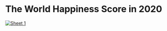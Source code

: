<!DOCTYPE html>
<meta charset="utf-8">
<head>
    <title>The World Happiness Score in 2020</title>
</head>
<style>
    body {
        width: 940px;
        margin: 0 auto;
        margin-top: 2em;
    }
    svg {
        font: 10px sans-serif;
    }

    .axis path,
    .axis line {
        fill: none;
        stroke: black;
        shape-rendering: crispEdges;
    }
</style>
<body>
<h1>The World Happiness Score in 2020</h1>
<script src="d3.js"></script>
<script src="topojson.v1.min.js"></script>
<div class='tableauPlaceholder' id='viz1618442245504' style='position: relative'><noscript><a href='#'><img alt='Sheet 1 ' src='https:&#47;&#47;public.tableau.com&#47;static&#47;images&#47;fi&#47;final1_16184417957580&#47;Sheet1&#47;1_rss.png' style='border: none' /></a></noscript><object class='tableauViz'  style='display:none;'><param name='host_url' value='https%3A%2F%2Fpublic.tableau.com%2F' /> <param name='embed_code_version' value='3' /> <param name='site_root' value='' /><param name='name' value='final1_16184417957580&#47;Sheet1' /><param name='tabs' value='no' /><param name='toolbar' value='yes' /><param name='static_image' value='https:&#47;&#47;public.tableau.com&#47;static&#47;images&#47;fi&#47;final1_16184417957580&#47;Sheet1&#47;1.png' /> <param name='animate_transition' value='yes' /><param name='display_static_image' value='yes' /><param name='display_spinner' value='yes' /><param name='display_overlay' value='yes' /><param name='display_count' value='yes' /><param name='language' value='ja' /></object></div>                <script type='text/javascript'>                    var divElement = document.getElementById('viz1618442245504');                    var vizElement = divElement.getElementsByTagName('object')[0];                    vizElement.style.width='100%';vizElement.style.height=(divElement.offsetWidth*0.75)+'px';                    var scriptElement = document.createElement('script');                    scriptElement.src = 'https://public.tableau.com/javascripts/api/viz_v1.js';                    vizElement.parentNode.insertBefore(scriptElement, vizElement);                </script>

<script>
    /**
     * copied from the following resources:
     * http://bl.ocks.org/micahstubbs/281d7b7a7e39a9b59cf80f1b8bd41a72
     * http://bl.ocks.org/msbarry/9911363
     * http://bl.ocks.org/weiglemc/6185069
     *
     **/

    const margin = {top: 0, right: 0, bottom: 0, left: 0};
    const width = 1000 - margin.left - margin.right;
    const height = 2000 - margin.top - margin.bottom;

    const color = d3.scaleThreshold()
        .domain([3, 3.5, 4, 4.5, 5, 5.5, 6, 6.5, 7, 7.5, 8])
        .range( d3.schemeRdYlGn[11] )
        .unknown(d3.rgb(255,200,200));

    const size = d3.scaleSqrt()
        .domain([200000, 1310000000])
        .range([1, 25]);

    const svg = d3.select('body')
        .append('svg')
        .attr('width', width)
        .attr('height', height);

    const map = svg
        .append('g')
        .attr('class', 'map');

    const scatterplot = svg
        .append('g')
        .attr('class', 'scatterplot')
        .attr("transform", "translate(50,50)");

    const scatterplot2 = svg
        .append('g')
        .attr('class', 'scatterplot2')
        .attr("transform", "translate(50,240)");

    const scatterplot3 = svg
        .append('g')
        .attr('class', 'scatterplot3')
        .attr("transform", "translate(50,430)");

    const scatterplot4 = svg
        .append('g')
        .attr('class', 'scatterplot4')
        .attr("transform", "translate(50, 620)");

    const scatterplot5 = svg
        .append('g')
        .attr('class', 'scatterplot5')
        .attr("transform", "translate(50,810)");

    const projection = d3.geoMercator()
        .scale(100)
        .translate( [width / 2, 1000 / 3.5]);

    const path = d3.geoPath().projection(projection);


    Promise.all([
        d3.csv('happiness.csv'),
        d3.json('world_countries.json')

    ]).then(function(data) {
        const fertilityById = {};
        let happiness = data[0];
        let countries = data[1];

        let fieldColor = 'Ladderscore';
        let fieldYAxis = "Ladderscore";
        let fieldSize = "Population"
        let fieldCountry = "Country"

        let Logged = 'Logged GDP per capita';
        let Social = "Social support";
        let Healthy = "Healthy life expectancy";
        let Freedom = "Freedom to make life choices";
        let Perceptions = "Perceptions of corruption";

        happiness.forEach(d => {
            if(d[fieldColor] == '') {
                d[fieldColor] = undefined;
            };
        });
        happiness.forEach(d => {
            if(d[fieldSize] == '') {
                d[fieldSize] = undefined;
            };
        });

        happiness.forEach(d => {
            if(d[fieldCountry] == '') {
                d[fieldCountry] = undefined;
            };
        });
        happiness.forEach(d => { fertilityById[d.id] = +d[fieldColor]; });
        happiness.forEach(d => { fertilityById[d.id] = +d[fieldSize]; });
        happiness.forEach(d => { fertilityById[d.id] = +d[fieldCountry]; });
        countries.features.forEach( d => { d[fieldColor] = fertilityById[d.id]});

        // setup x
        var xValue = function(d) { return d[Logged];}, // data -> value
            xScale = d3.scaleLinear().range([0, 2000/2-150]), // value -> display
            xMap = function(d) { return xScale(xValue(d));}, // data -> display
            xAxis = d3.axisBottom().scale(xScale);

        // setup y
        var yValue = function(d) { return d[fieldYAxis];}, // data -> value
            yScale = d3.scaleLinear().range([500/2-100, 0]), // value -> display
            yMap = function(d) { return yScale(yValue(d));}, // data -> display
            yAxis = d3.axisLeft().scale(yScale);

        // don't want dots overlapping axis, so add in buffer to data domain
        xScale.domain([6.3, 12]);
        yScale.domain([2.2, 8]);

        scatterplot.append("text")
            .attr("x", 10)
            .attr("y", 0 - (margin.top / 2))
            .style("font-size", "10px")
            .style("text-decoration", "underline")
            .text("The Happiness Score vs Logged GDP per Capita");
        // x-axis
        scatterplot.append("g")
            .attr("class", "x axis")
            .attr("transform", "translate(0," + (500/2-100) + ")")
            .call(xAxis)
            .append("text")
            .attr("class", "label")
            .attr("x", xScale(8))
            .attr("y", -6)
            .style("text-anchor", "end")
            .text(Logged.replace(/_/g, " "));

        // y-axis
        scatterplot.append("g")
            .attr("class", "y axis")
            .call(yAxis)
            .append("text")
            .attr("class", "label")
            .attr("transform", "rotate(-90)")
            .attr("x", 0)
            .attr("y", yScale(100))
            .attr("dy", "1.5em")
            .style("text-anchor", "end")
            .text(fieldYAxis.replace(/_/g, " "));

        // draw dots
        scatterplot.selectAll(".dot")
            .data(happiness)
            .enter().append("circle")
            .attr("class", d => { return "dot COUNTRY-"+d.Country; } )
            .attr("r", function(d) { return size(d[fieldSize]);})
            .attr("cx", xMap)
            .attr("cy", yMap)
            .style("fill", function(d) { return color(d[fieldColor]);})
            .attr('stroke', function(d) { return color(d[fieldColor]);})
            .attr('stroke-width',2)
            .attr("fill-opacity", .6)
            .on("mouseover", function(d) {
                d3.select(this)
                    .transition()
                    .duration(500)
                    .attr('r',35)
                d3.select(this)
                    .append("title")
                    .attr('country', function(d){return d.Country})
                    .text(function(d){return d.Country; })
                d3.selectAll("")
            })
            .on("mouseout", function(d) {
                d3.select(".dot")
                    .transition()
                    .duration(500)
                    .attr("r", function(d) { return size(d[fieldSize])})
                d3.select(this)
                    .transition()
                    .duration(500)
                    .attr("r", function(d) { return size(d[fieldSize]);})
            });


        // setup x
        var xValue2 = function(d) { return d[Social];}, // data -> value
            xScale2 = d3.scaleLinear().range([0, 2000/2-150]), // value -> display
            xMap2 = function(d) { return xScale2(xValue2(d));}, // data -> display
            xAxis2 = d3.axisBottom().scale(xScale2);

        // don't want dots overlapping axis, so add in buffer to data domain
        xScale2.domain([0.3, 1.0]);

        scatterplot2.append("text")
            .attr("x", 10)
            .attr("y", 0 - (margin.top / 2))
            .style("font-size", "10px")
            .style("text-decoration", "underline")
            .text("The Happiness Score vs Social Support");

        // x-axis
        scatterplot2.append("g")
            .attr("class", "x axis2")
            .attr("transform", "translate(0," + (500/2-100) + ")")
            .call(xAxis2)
            .append("text")
            .attr("class", "label")
            .attr("x", xScale2(10))
            .attr("y", -6)
            .style("text-anchor", "end")
            .text(Logged.replace(/_/g, " "));

        // y-axis
        scatterplot2.append("g")
            .attr("class", "y axis")
            .call(yAxis)
            .append("text")
            .attr("class", "label")
            .attr("transform", "rotate(-90)")
            .attr("x", 0)
            .attr("y", yScale(100))
            .attr("dy", "1.5em")
            .style("text-anchor", "end")
            .text(fieldYAxis.replace(/_/g, " "));

        // draw dots
        scatterplot2.selectAll(".dot")
            .data(happiness)
            .enter().append("circle")
            .attr("class", d => { return "dot COUNTRY-"+d.Country; } )
            .attr("r", function(d) { return size(d[fieldSize]);})
            .attr("cx", xMap2)
            .attr("cy", yMap)
            .style("fill", function(d) { return color(d[fieldColor]);})
            .attr('stroke', function(d) { return color(d[fieldColor]);})
            .attr('stroke-width',2)
            .attr("fill-opacity", .6)
            .on("mouseover", function(d) {
                d3.select(this)
                    .transition()
                    .duration(500)
                    .attr('r',35)
                d3.select(this)
                    .append("title")
                    .attr('country', function(d){return d.Country})
                    .text(function(d){return d.Country; });
            })
            .on("mouseout", function(d) {
                d3.select(this)
                    .transition()
                    .duration(500)
                    .attr("r", function(d) { return size(d[fieldSize]);})
            });


        // setup x
        var xValue3 = function(d) { return d[Healthy];}, // data -> value
            xScale3 = d3.scaleLinear().range([0, 2000/2-150]), // value -> display
            xMap3 = function(d) { return xScale3(xValue3(d));}, // data -> display
            xAxis3 = d3.axisBottom().scale(xScale3);

        // don't want dots overlapping axis, so add in buffer to data domain
        xScale3.domain([45, 80]);

        scatterplot3.append("text")
            .attr("x", 10)
            .attr("y", 0 - (margin.top / 2))
            .style("font-size", "10px")
            .style("text-decoration", "underline")
            .text("The Happiness Score vs Healthy life expectancy");

        // x-axis
        scatterplot3.append("g")
            .attr("class", "x axis3")
            .attr("transform", "translate(0," + (500/2-100) + ")")
            .call(xAxis3)
            .append("text")
            .attr("class", "label")
            .attr("x", xScale3(10))
            .attr("y", -6)
            .style("text-anchor", "end")
            .text(Logged.replace(/_/g, " "));

        // y-axis
        scatterplot3.append("g")
            .attr("class", "y axis")
            .call(yAxis)
            .append("text")
            .attr("class", "label")
            .attr("transform", "rotate(-90)")
            .attr("x", 0)
            .attr("y", yScale(100))
            .attr("dy", "1.5em")
            .style("text-anchor", "end")
            .text(fieldYAxis.replace(/_/g, " "));

        // draw dots
        scatterplot3.selectAll(".dot")
            .data(happiness)
            .enter().append("circle")
            .attr("class", d => { return "dot COUNTRY-"+d.Country; } )
            .attr("r", function(d) { return size(d[fieldSize]);})
            .attr("cx", xMap3)
            .attr("cy", yMap)
            .style("fill", function(d) { return color(d[fieldColor]);})
            .attr('stroke', function(d) { return color(d[fieldColor]);})
            .attr('stroke-width',2)
            .attr("fill-opacity", .6)
            .on("mouseover", function(d) {
                d3.select(this)
                    .transition()
                    .duration(500)
                    .attr('r',35)
                d3.select(this)
                    .append("title")
                    .attr('country', function(d){return d.Country})
                    .text(function(d){return d.Country; });
            })
            .on("mouseout", function(d) {
                d3.select(this)
                    .transition()
                    .duration(500)
                    .attr("r", function(d) { return size(d[fieldSize]);})
            });

        // setup x
        var xValue4 = function(d) { return d[Freedom];}, // data -> value
            xScale4 = d3.scaleLinear().range([0, 2000/2-150]), // value -> display
            xMap4 = function(d) { return xScale4(xValue4(d));}, // data -> display
            xAxis4 = d3.axisBottom().scale(xScale4);

        // don't want dots overlapping axis, so add in buffer to data domain
        xScale4.domain([0.35, 1]);

        scatterplot4.append("text")
            .attr("x", 10)
            .attr("y", 0 - (margin.top / 2))
            .style("font-size", "10px")
            .style("text-decoration", "underline")
            .text("The Happiness Score vs Freedom to make life choices");

        // x-axis
        scatterplot4.append("g")
            .attr("class", "x axis4")
            .attr("transform", "translate(0," + (500/2-100) + ")")
            .call(xAxis4)
            .append("text")
            .attr("class", "label")
            .attr("x", xScale4(10))
            .attr("y", -6)
            .style("text-anchor", "end")
            .text(Logged.replace(/_/g, " "));

        // y-axis
        scatterplot4.append("g")
            .attr("class", "y axis")
            .call(yAxis)
            .append("text")
            .attr("class", "label")
            .attr("transform", "rotate(-90)")
            .attr("x", 0)
            .attr("y", yScale(100))
            .attr("dy", "1.5em")
            .style("text-anchor", "end")
            .text(fieldYAxis.replace(/_/g, " "));

        // draw dots
        scatterplot4.selectAll(".dot")
            .data(happiness)
            .enter().append("circle")
            .attr("class", d => { return "dot COUNTRY-"+d.Country; } )
            .attr("r", function(d) { return size(d[fieldSize]);})
            .attr("cx", xMap4)
            .attr("cy", yMap)
            .style("fill", function(d) { return color(d[fieldColor]);})
            .attr('stroke', function(d) { return color(d[fieldColor]);})
            .attr('stroke-width',2)
            .attr("fill-opacity", .6)
            .on("mouseover", function(d) {
                d3.select(this)
                    .transition()
                    .duration(500)
                    .attr('r',35)
                d3.select(this)
                    .append("title")
                    .attr('country', function(d){return d.Country})
                    .text(function(d){return d.Country; });
            })
            .on("mouseout", function(d) {
                d3.select(this)
                    .transition()
                    .duration(500)
                    .attr("r", function(d) { return size(d[fieldSize]);})
            });



        // setup x
        var xValue5 = function(d) { return d[Perceptions];}, // data -> value
            xScale5 = d3.scaleLinear().range([0, 2000/2-150]), // value -> display
            xMap5 = function(d) { return xScale5(xValue5(d));}, // data -> display
            xAxis5 = d3.axisBottom().scale(xScale5);

        // don't want dots overlapping axis, so add in buffer to data domain
        xScale5.domain([0.1, 1]);

        scatterplot5.append("text")
            .attr("x", 10)
            .attr("y", 0 - (margin.top / 2))
            .style("font-size", "10px")
            .style("text-decoration", "underline")
            .text("The Happiness Score vs Perceptions of Corruption");

        // x-axis
        scatterplot5.append("g")
            .attr("class", "x axis4")
            .attr("transform", "translate(0," + (500/2-100) + ")")
            .call(xAxis5)
            .append("text")
            .attr("class", "label")
            .attr("x", xScale4(10))
            .attr("y", -6)
            .style("text-anchor", "end")
            .text(Logged.replace(/_/g, " "));

        // y-axis
        scatterplot5.append("g")
            .attr("class", "y axis")
            .call(yAxis)
            .append("text")
            .attr("class", "label")
            .attr("transform", "rotate(-90)")
            .attr("x", 0)
            .attr("y", yScale(100))
            .attr("dy", "1.5em")
            .style("text-anchor", "end")
            .text(fieldYAxis.replace(/_/g, " "));

        // draw dots
        scatterplot5.selectAll(".dot")
            .data(happiness)
            .enter().append("circle")
            .attr("class", d => { return "dot COUNTRY-"+d.Country; } )
            .attr("r", function(d) { return size(d[fieldSize]);})
            .attr("cx", xMap5)
            .attr("cy", yMap)
            .style("fill", function(d) { return color(d[fieldColor]);})
            .attr('stroke', function(d) { return color(d[fieldColor]);})
            .attr('stroke-width',2)
            .attr("fill-opacity", .6)
            .on("mouseover", function(d) {
                d3.select(this)
                    .transition()
                    .duration(500)
                    .attr('r',35)
                d3.select(this)
                    .append("title")
                    .attr('country', function(d){return d.Country})
                    .text(function(d){return d.Country; });
            })
            .on("mouseout", function(d) {
                d3.select(this)
                    .transition()
                    .duration(500)
                    .attr("r", function(d) { return size(d[fieldSize]);})
            });


        // draw legend
        var legend = scatterplot.append("g").attr("class", "legend-group").selectAll(".legend")
            .data(color.domain())
            .enter().append("g")
            .attr("class", "legend")
            .attr("transform", function(d, i) { return "translate(-100," + (i+1) * 20 + ")"; });

        // draw legend colored rectangles
        legend.append("rect")
            .attr("x", width/1.05 + 4)
            .attr("width", 18)
            .attr("height", 18)
            .style("fill", (d,i)=> color(d-0.0001));

        // draw legend text
        legend.append("text")
            .attr("x", width/1.0)
            .attr("y", 9)
            .attr("dy", ".35em")
            .style("text-anchor", "end")
            .text(function(d) { return "< "+d;});

        scatterplot.select("g.legend-group")
            .append("g")
            .attr("class", "legend")
            .attr("transform", "translate(-100,0)")
            .append("text")
            .attr("x", width/1.03+28)
            .attr("y", 0)
            .attr("dy", "1.5em")
            .style("text-anchor", "end")
            .text(fieldColor);
    });


</script>
</body>
</html>
